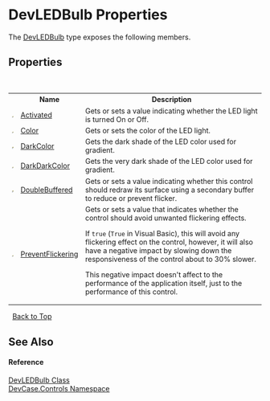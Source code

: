 # DevLEDBulb Properties
 

The <a href="T_DevCase_Controls_DevLEDBulb">DevLEDBulb</a> type exposes the following members.


## Properties
&nbsp;<table><tr><th></th><th>Name</th><th>Description</th></tr><tr><td>![Public property](media/pubproperty.gif "Public property")</td><td><a href="P_DevCase_Controls_DevLEDBulb_Activated">Activated</a></td><td>
Gets or sets a value indicating whether the LED light is turned On or Off.</td></tr><tr><td>![Public property](media/pubproperty.gif "Public property")</td><td><a href="P_DevCase_Controls_DevLEDBulb_Color">Color</a></td><td>
Gets or sets the color of the LED light.</td></tr><tr><td>![Public property](media/pubproperty.gif "Public property")</td><td><a href="P_DevCase_Controls_DevLEDBulb_DarkColor">DarkColor</a></td><td>
Gets the dark shade of the LED color used for gradient.</td></tr><tr><td>![Public property](media/pubproperty.gif "Public property")</td><td><a href="P_DevCase_Controls_DevLEDBulb_DarkDarkColor">DarkDarkColor</a></td><td>
Gets the very dark shade of the LED color used for gradient.</td></tr><tr><td>![Public property](media/pubproperty.gif "Public property")</td><td><a href="P_DevCase_Controls_DevLEDBulb_DoubleBuffered">DoubleBuffered</a></td><td>
Gets or sets a value indicating whether this control should redraw its surface using a secondary buffer to reduce or prevent flicker.</td></tr><tr><td>![Public property](media/pubproperty.gif "Public property")</td><td><a href="P_DevCase_Controls_DevLEDBulb_PreventFlickering">PreventFlickering</a></td><td>
Gets or sets a value that indicates whether the control should avoid unwanted flickering effects. 

 If `true` (`True` in Visual Basic), this will avoid any flickering effect on the control, however, it will also have a negative impact by slowing down the responsiveness of the control about to 30% slower. 

 This negative impact doesn't affect to the performance of the application itself, just to the performance of this control.</td></tr></table>&nbsp;
<a href="#devledbulb-properties">Back to Top</a>

## See Also


#### Reference
<a href="T_DevCase_Controls_DevLEDBulb">DevLEDBulb Class</a><br /><a href="N_DevCase_Controls">DevCase.Controls Namespace</a><br />